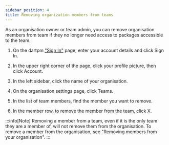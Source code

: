 ```yaml
---
sidebar_position: 4
title: Removing organization members from teams
---
```


As an organisation owner or team admin, you can remove organisation members from team if they no longer need access to packages accessible to the team. 

1. On the dartpm ["Sign In"](https://dartpm.com/login) page, enter your account details and click Sign In.

2. In the upper right corner of the page, click your profile picture, then click Account.

3. In the left sidebar, click the name of your organisation.

4. On the organisation settings page, click Teams.

5. In the list of team members, find the member you want to remove. 

6. In the member row, to remove the member from the team, click X.

:::info[Note]
Removing a member from a team, even if it is the only team they are a member of, will not remove them from the organisation. To remove a member from the organisation, see "Removing members from your organisation".
:::
